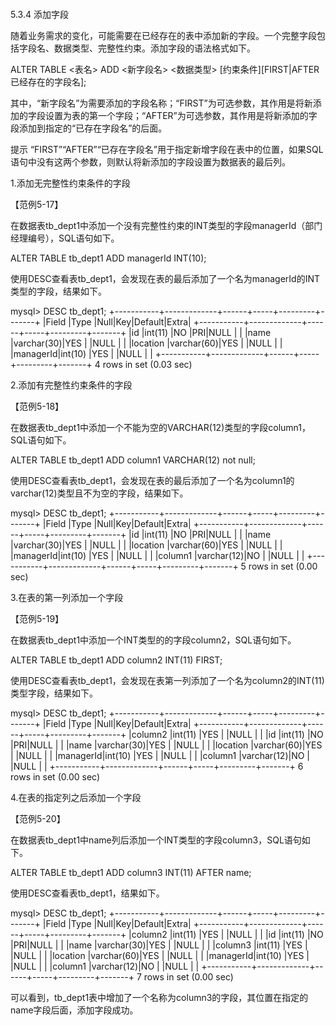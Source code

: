 #### 
  5.3.4 添加字段


随着业务需求的变化，可能需要在已经存在的表中添加新的字段。一个完整字段包括字段名、数据类型、完整性约束。添加字段的语法格式如下。

&#13;
    ALTER TABLE <表名> ADD <新字段名> <数据类型>&#13;
    [约束条件][FIRST|AFTER 已经存在的字段名];&#13;

其中，“新字段名”为需要添加的字段名称；“FIRST”为可选参数，其作用是将新添加的字段设置为表的第一个字段；“AFTER”为可选参数，其作用是将新添加的字段添加到指定的“已存在字段名”的后面。

提示 
 “FIRST”“AFTER”“已存在字段名”用于指定新增字段在表中的位置，如果SQL语句中没有这两个参数，则默认将新添加的字段设置为数据表的最后列。

1.添加无完整性约束条件的字段

【范例5-17】

在数据表tb_dept1中添加一个没有完整性约束的INT类型的字段managerId（部门经理编号），SQL语句如下。

&#13;
    ALTER TABLE tb_dept1 ADD managerId INT(10);&#13;

使用DESC查看表tb_dept1，会发现在表的最后添加了一个名为managerId的INT类型的字段，结果如下。

&#13;
    mysql> DESC tb_dept1;&#13;
    +-----------+-------------+------+-----+---------+-------+&#13;
    |Field  |Type    |Null|Key|Default|Extra|&#13;
    +-----------+-------------+------+-----+---------+-------+&#13;
    |id    |int(11)  |NO |PRI|NULL  |   |&#13;
    |name   |varchar(30)|YES |  |NULL  |   |&#13;
    |location |varchar(60)|YES |  |NULL  |   |&#13;
    |managerId|int(10)  |YES |    |NULL  |   |&#13;
    +-----------+-------------+------+-----+---------+-------+&#13;
    4 rows in set (0.03 sec)&#13;

2.添加有完整性约束条件的字段

【范例5-18】

在数据表tb_dept1中添加一个不能为空的VARCHAR(12)类型的字段column1，SQL语句如下。

&#13;
    ALTER TABLE tb_dept1 ADD column1 VARCHAR(12) not null;&#13;

使用DESC查看表tb_dept1，会发现在表的最后添加了一个名为column1的varchar(12)类型且不为空的字段，结果如下。

&#13;
    mysql> DESC tb_dept1;&#13;
    +-----------+-------------+------+-----+---------+-------+&#13;
    |Field  |Type    |Null|Key|Default|Extra|&#13;
    +-----------+-------------+------+-----+---------+-------+&#13;
    |id    |int(11)  |NO |PRI|NULL  |   |&#13;
    |name   |varchar(30)|YES |    |NULL  |   |&#13;
    |location |varchar(60)|YES |  |NULL  |   |&#13;
    |managerId|int(10)  |YES |  |NULL  |     |&#13;
    |column1 |varchar(12)|NO |  |NULL   |   |&#13;
    +-----------+-------------+------+-----+---------+-------+&#13;
    5 rows in set (0.00 sec)&#13;

3.在表的第一列添加一个字段

【范例5-19】

在数据表tb_dept1中添加一个INT类型的的字段column2，SQL语句如下。

&#13;
    ALTER TABLE tb_dept1 ADD column2 INT(11) FIRST;&#13;

使用DESC查看表tb_dept1，会发现在表第一列添加了一个名为column2的INT(11)类型字段，结果如下。

&#13;
    mysql> DESC tb_dept1;&#13;
    +-----------+-------------+------+-----+---------+-------+&#13;
    |Field  |Type    |Null|Key|Default|Extra|&#13;
    +-----------+-------------+------+-----+---------+-------+&#13;
    |column2 |int(11)  |YES |  |NULL  |   |&#13;
    |id    |int(11)  |NO |PRI|NULL  |   |&#13;
    |name   |varchar(30)|YES |    |NULL  |   |&#13;
    |location |varchar(60)|YES |  |NULL  |   |&#13;
    |managerId|int(10)  |YES |  |NULL  |     |&#13;
    |column1 |varchar(12)|NO |  |NULL   |   |&#13;
    +-----------+-------------+------+-----+---------+-------+&#13;
    6 rows in set (0.00 sec)&#13;

4.在表的指定列之后添加一个字段

【范例5-20】

在数据表tb_dept1中name列后添加一个INT类型的字段column3，SQL语句如下。

&#13;
    ALTER TABLE tb_dept1 ADD column3 INT(11) AFTER name;&#13;

使用DESC查看表tb_dept1，结果如下。

&#13;
    mysql> DESC tb_dept1;&#13;
    +-----------+-------------+------+-----+---------+-------+&#13;
    |Field  |Type    |Null|Key|Default|Extra|&#13;
    +-----------+-------------+------+-----+---------+-------+&#13;
    |column2 |int(11)  |YES |  |NULL  |   |&#13;
    |id    |int(11)  |NO |PRI|NULL  |   |&#13;
    |name   |varchar(30)|YES |  |NULL  |   |&#13;
    |column3 |int(11)  |YES |  |NULL  |   |&#13;
    |location |varchar(60)|YES |  |NULL  |   |&#13;
    |managerId|int(10)  |YES |    |NULL  |   |&#13;
    |column1 |varchar(12)|NO |  |NULL   |   |&#13;
    +-----------+-------------+------+-----+---------+-------+&#13;
    7 rows in set (0.00 sec)&#13;

可以看到，tb_dept1表中增加了一个名称为column3的字段，其位置在指定的name字段后面，添加字段成功。

